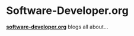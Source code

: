 # Software-Developer.org
  
**[software-developer.org](https://taitruong.github.io/software-developer.org)** blogs all about...

